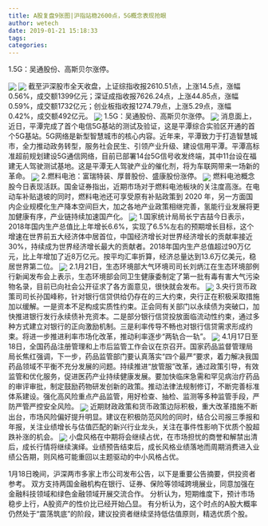 ```yaml
---
title: A股复盘9张图|沪指站稳2600点，5G概念表现抢眼
author: wetech
date: 2019-01-21 15:18:33
tags: 
categories: 
---
```

1.5G：吴通股份、高斯贝尔涨停。
<!-- more -->
<img align="center" border="0" src="https://imgcdn.yicai.com/uppics/images/2019/01/5150c1abb59730bb97c07abc9a0b52f3.jpg" />
<img align="center" border="0" src="https://imgcdn.yicai.com/uppics/images/2019/01/7aa16576f235b40f2d9b97bfacab0008.jpg" />
截至沪深股市全天收盘，上证综指收报2610.51点，上涨14.5点，涨幅0.56%，成交额1399亿元；深证成指收报7626.24点，上涨44.85点，涨幅0.59%，成交额1732亿元；创业板指收报1274.79点，上涨5.29点，涨幅0.42%，成交额492亿元。
<img align="center" border="0" src="https://imgcdn.yicai.com/uppics/images/2019/01/e0db35c64226bc2163b8e4dd7a62b82d.jpg" />
1.5G：吴通股份、高斯贝尔涨停。
<img align="center" border="0" src="https://imgcdn.yicai.com/uppics/images/2019/01/8212098bd62edf049d74331f7d0d2d9d.jpg" />
消息面上，近日，平潭完成了首个电信5G基站的测试及验证，这是平潭综合实验区开通的首个5G基站。5G网络是新型智慧城市的核心内容。近年来，平潭致力于打造智慧城市，全力推动政务转型，服务社会民生、引领产业升级、建设信用平潭。平潭高标准超前规划建设5G通信网络，目前已部署14台5G信号收发终端，其中11台设在福建无人驾驶测试基地。这是平潭无人驾驶产业的催化剂，将为车联网带来一场新的革命。
<img align="center" border="0" src="https://imgcdn.yicai.com/uppics/images/2019/01/7fe3a9aa7c404c9bec15da42f07d3454.jpg" />
2.燃料电池：富瑞特装、厚普股份、盛康股份涨停。
<img align="center" border="0" src="https://imgcdn.yicai.com/uppics/images/2019/01/a02c326be02b9dc5c9008d466956fb66.jpg" />
燃料电池概念股今日表现活跃。国金证券指出，近期市场对于燃料电池板块的关注度高涨。在电动车补贴退坡的同时，燃料电池还可享受原有补贴政策到 2020 年，另一方面国内企业规模化生产降本空间巨大，加之各地产业政策相继完善，氢能行业发展将更加健康有序，产业链持续加速国产化。
<img align="center" border="0" src="https://imgcdn.yicai.com/uppics/images/2019/01/c75c40e6dcb3a29a74772c5b41183b79.jpg" />
1.国家统计局局长宁吉喆今日表示，2018年国内生产总值比上年增长6.6%，实现了6.5%左右的预期增长目标，这个增速在世界前五大经济体中居首位，中国经济增长对世界经济增长的贡献率接近30%，持续成为世界经济增长最大的贡献者。2018年国内生产总值超过90万亿元，比上年增加了近8万亿元。按平均汇率折算，经济总量达到13.6万亿美元，稳居世界第二位。
<img align="center" border="0" src="https://imgcdn.yicai.com/uppics/images/2019/01/86281e33239f5f61a9e968256461dd16.jpg" />
2.1月21日，生态环境部大气环境司司长刘炳江在生态环境部例行新闻发布会上表示，生态环境部会同卫生健康委制定了第一批有毒有害大气污染物名录，目前已向社会公开征求了各方面意见，很快就会发布。
<img align="center" border="0" src="https://imgcdn.yicai.com/uppics/images/2019/01/8d193fd56f502ad88afd744df032d804.jpg" />
3.央行货币政策司司长孙国峰称，针对银行信贷供给仍存在的三大约束，央行正在积极采取措施加以缓解。一是资本不足构成实质性约束。正会同有关部门以永续债为突破口，加快推进银行发行永续债补充资本。二是部分银行信贷投放面临流动性约束，通过多种方式建立对银行的正向激励机制。三是利率传导不畅也对银行信贷需求形成约束。将进一步推进利率市场化改革，推动利率逐步“两轨合一轨”。
<img align="center" border="0" src="https://imgcdn.yicai.com/uppics/images/2019/01/d1784674d77e633190184284a4da6f7a.jpg" />
4.1月17日至18日，全国药品注册管理和上市后监管工作会议在京召开。国家药品监督管理局局长焦红强调，下一步，药品监管部门要认真落实“四个最严”要求，着力解决我国药品领域不平衡不充分发展的问题。持续推进“放管服”改革，通过政策引导，有效监管和优化服务，促进医药产业持续健康发展。要加快临床急需和罕见病治疗药品的审评审批，制定鼓励药物研发创新的政策。推动法律法规制修订，不断完善标准体系建设。强化高风险重点产品监管，用好检查、抽检、监测等多种监管手段，严防严管严控安全风险。
<img align="center" border="0" src="https://imgcdn.yicai.com/uppics/images/2019/01/3f18890a5b11f64b323bbef4edbf1909.jpg" />
近期财政政策和货币政策边际积极，重大改革措施不断出台，市场风险偏好提升明显。建议在积极防范风险的同时，结合公司报三季报和年报，关注业绩增长与估值匹配的新兴行业龙头，关注在事件性影响下优质个股超跌补涨的机会。
<img align="center" border="0" src="https://imgcdn.yicai.com/uppics/images/2019/01/066cf1d2dda96355c847f2e707104991.jpg" />
小盘风格在中期将会继续占优，在市场担忧的商誉和解禁出清后，成长行情将继续演绎。业绩预告结束后，成长风格业绩落地而周期消费进入业绩公告期，则风格可能重回以主题驱动的中小风格占优。
 
 
1月18日晚间，沪深两市多家上市公司发布公告，以下是重要公告摘要，供投资者参考。
双方支持两国金融机构在银行、证券、保险等领域跨境展业，同意加强在金融科技领域和绿色金融领域开展交流合作。
分析认为，短期维度下，预计市场稳步上行，A股资产的性价比已经开始凸显。
有分析认为，这个时点的A股大概率仍然处于“震荡筑底”的阶段，建议投资者继续坚持低估值原则，精选优质个股。 
